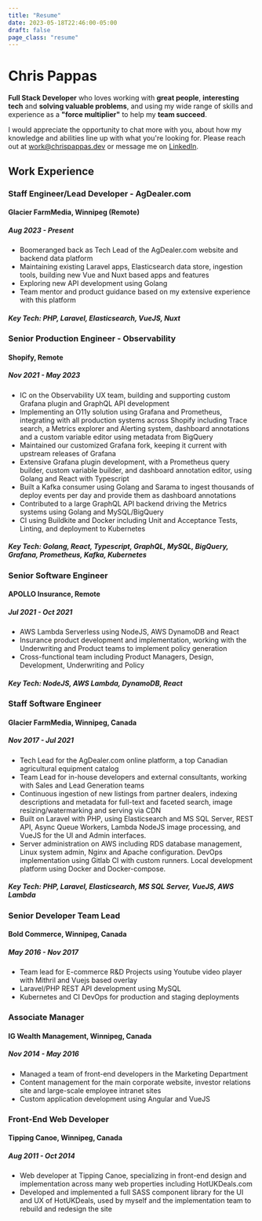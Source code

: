```yaml
---
title: "Resume"
date: 2023-05-18T22:46:00-05:00
draft: false
page_class: "resume"
---
```


# Chris Pappas

**Full Stack Developer** who loves working with **great people**, **interesting tech** and **solving valuable 
problems**, and using my wide range of skills and experience as a **"force multiplier"** to help my **team succeed**. 

I would appreciate the opportunity to chat more with you, about how my knowledge and abilities line up with what you're 
looking for. Please reach out at [work@chrispappas.dev](mailto:work@chrispappas.dev) or message me on 
[LinkedIn](https://linkedin.com/in/chris-pappas).

## Work Experience

<div class="job">

### Staff Engineer/Lead Developer - AgDealer.com
#### Glacier FarmMedia, Winnipeg (Remote)
##### Aug 2023 - Present

- Boomeranged back as Tech Lead of the AgDealer.com website and backend data platform
- Maintaining existing Laravel apps, Elasticsearch data store, ingestion tools, building new Vue and Nuxt based apps and features
- Exploring new API development using Golang
- Team mentor and product guidance based on my extensive experience with this platform

##### Key Tech: PHP, Laravel, Elasticsearch, VueJS, Nuxt

</div>
<div class="job">

### Senior Production Engineer - Observability
#### Shopify, Remote
##### Nov 2021 - May 2023

- IC on the Observability UX team, building and supporting custom Grafana plugin and GraphQL API development
- Implementing an O11y solution using Grafana and Prometheus, integrating with all production systems across Shopify including Trace search, a Metrics explorer and Alerting system, dashboard annotations and a custom variable editor using metadata from BigQuery
- Maintained our customized Grafana fork, keeping it current with upstream releases of Grafana
- Extensive Grafana plugin development, with a Prometheus query builder, custom variable builder, and dashboard annotation editor, using Golang and React with Typescript 
- Built a Kafka consumer using Golang and Sarama to ingest thousands of deploy events per day and provide them as dashboard annotations
- Contributed to a large GraphQL API backend driving the Metrics systems using Golang and MySQL/BigQuery
- CI using Buildkite and Docker including Unit and Acceptance Tests, Linting, and deployment to Kubernetes

##### Key Tech: Golang, React, Typescript, GraphQL, MySQL, BigQuery, Grafana, Prometheus, Kafka, Kubernetes

</div>
<div class="job">

### Senior Software Engineer
#### APOLLO Insurance, Remote
##### Jul 2021 - Oct 2021

- AWS Lambda Serverless using NodeJS, AWS DynamoDB and React
- Insurance product development and implementation, working with the Underwriting and Product teams to implement policy
  generation
- Cross-functional team including Product Managers, Design, Development, Underwriting and Policy

##### Key Tech: NodeJS, AWS Lambda, DynamoDB, React

</div>
<div class="job">

### Staff Software Engineer
#### Glacier FarmMedia, Winnipeg, Canada
##### Nov 2017 - Jul 2021

- Tech Lead for the AgDealer.com online platform, a top Canadian agricultural equipment catalog
- Team Lead for in-house developers and external consultants, working with Sales and Lead Generation teams
- Continuous ingestion of new listings from partner dealers, indexing descriptions and metadata for full-text and 
  faceted search, image resizing/watermarking and serving via CDN
- Built on Laravel with PHP, using Elasticsearch and MS SQL Server, REST API, Async Queue Workers, Lambda NodeJS image
  processing, and VueJS for the UI and Admin interfaces.
- Server administration on AWS including RDS database management, Linux system admin, Nginx and Apache configuration. 
  DevOps implementation using Gitlab CI with custom runners. Local development platform using Docker and Docker-compose.

##### Key Tech: PHP, Laravel, Elasticsearch, MS SQL Server, VueJS, AWS Lambda

</div>
<div class="job">

### Senior Developer Team Lead
#### Bold Commerce, Winnipeg, Canada
##### May 2016 - Nov 2017

- Team lead for E-commerce R&D Projects using Youtube video player with Mithril and Vuejs based overlay
- Laravel/PHP REST API development using MySQL
- Kubernetes and CI DevOps for production and staging deployments

</div>
<div class="job">

### Associate Manager
#### IG Wealth Management, Winnipeg, Canada
##### Nov 2014 - May 2016

- Managed a team of front-end developers in the Marketing Department
- Content management for the main corporate website, investor relations site and large-scale employee intranet sites
- Custom application development using Angular and VueJS

</div>
<div class="job">

### Front-End Web Developer
#### Tipping Canoe, Winnipeg, Canada
##### Aug 2011 - Oct 2014

- Web developer at Tipping Canoe, specializing in front-end design and implementation across many web properties
  including HotUKDeals.com
- Developed and implemented a full SASS component library for the UI and UX of HotUKDeals, used by myself and the
  implementation team to rebuild and redesign the site

</div>